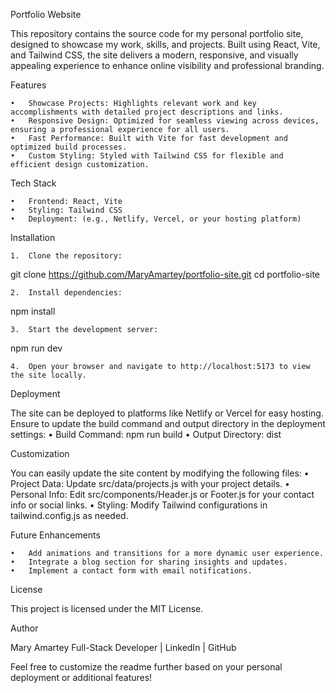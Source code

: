 Portfolio Website

This repository contains the source code for my personal portfolio site, designed to showcase my work, skills, and projects. Built using React, Vite, and Tailwind CSS, the site delivers a modern, responsive, and visually appealing experience to enhance online visibility and professional branding.

Features

    •	Showcase Projects: Highlights relevant work and key accomplishments with detailed project descriptions and links.
    •	Responsive Design: Optimized for seamless viewing across devices, ensuring a professional experience for all users.
    •	Fast Performance: Built with Vite for fast development and optimized build processes.
    •	Custom Styling: Styled with Tailwind CSS for flexible and efficient design customization.

Tech Stack

    •	Frontend: React, Vite
    •	Styling: Tailwind CSS
    •	Deployment: (e.g., Netlify, Vercel, or your hosting platform)

Installation

    1.	Clone the repository:

git clone https://github.com/MaryAmartey/portfolio-site.git
cd portfolio-site

    2.	Install dependencies:

npm install

    3.	Start the development server:

npm run dev

    4.	Open your browser and navigate to http://localhost:5173 to view the site locally.

Deployment

The site can be deployed to platforms like Netlify or Vercel for easy hosting. Ensure to update the build command and output directory in the deployment settings:
• Build Command: npm run build
• Output Directory: dist

Customization

You can easily update the site content by modifying the following files:
• Project Data: Update src/data/projects.js with your project details.
• Personal Info: Edit src/components/Header.js or Footer.js for your contact info or social links.
• Styling: Modify Tailwind configurations in tailwind.config.js as needed.

Future Enhancements

    •	Add animations and transitions for a more dynamic user experience.
    •	Integrate a blog section for sharing insights and updates.
    •	Implement a contact form with email notifications.

License

This project is licensed under the MIT License.

Author

Mary Amartey
Full-Stack Developer | LinkedIn | GitHub

Feel free to customize the readme further based on your personal deployment or additional features!

